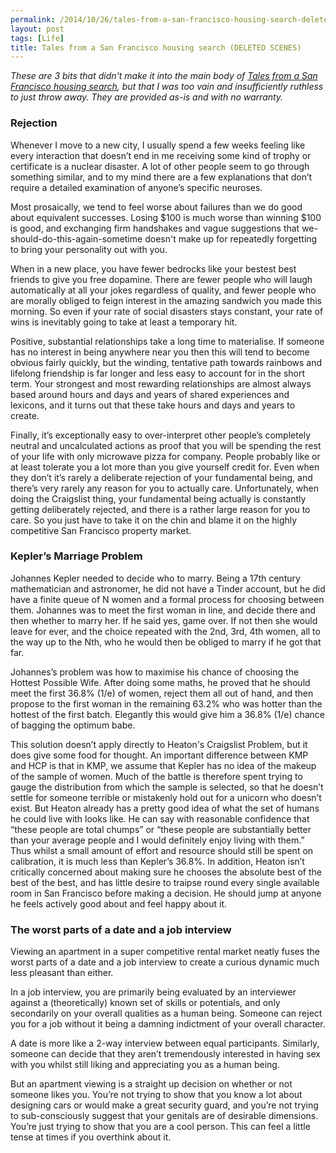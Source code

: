 ```yaml
---
permalink: /2014/10/26/tales-from-a-san-francisco-housing-search-deleted-scenes
layout: post
tags: [Life]
title: Tales from a San Francisco housing search (DELETED SCENES)
---
```

*These are 3 bits that didn't make it into the main body of <a href="/2014/10/25/tales-from-a-san-francisco-housing-search" target="_blank">Tales from a San Francisco housing search</a>, but that I was too vain and insufficiently ruthless to just throw away. They are provided as-is and with no warranty.*

<h3>Rejection</h3>

Whenever I move to a new city, I usually spend a few weeks feeling like every interaction that doesn’t end in me receiving some kind of trophy or certificate is a nuclear disaster. A lot of other people seem to go through something similar, and to my mind there are a few explanations that don’t require a detailed examination of anyone’s specific neuroses.

Most prosaically, we tend to feel worse about failures than we do good about equivalent successes. Losing $100 is much worse than winning $100 is good, and exchanging firm handshakes and vague suggestions that we-should-do-this-again-sometime doesn't make up for repeatedly forgetting to bring your personality out with you.

When in a new place, you have fewer bedrocks like your bestest best friends to give you free dopamine. There are fewer people who will laugh automatically at all your jokes regardless of quality, and fewer people who are morally obliged to feign interest in the amazing sandwich you made this morning. So even if your rate of social disasters stays constant, your rate of wins is inevitably going to take at least a temporary hit.

Positive, substantial relationships take a long time to materialise. If someone has no interest in being anywhere near you then this will tend to become obvious fairly quickly, but the winding, tentative path towards rainbows and lifelong friendship is far longer and less easy to account for in the short term. Your strongest and most rewarding relationships are almost always based around hours and days and years of shared experiences and lexicons, and it turns out that these take hours and days and years to create.

Finally, it’s exceptionally easy to over-interpret other people’s completely neutral and uncalculated actions as proof that you will be spending the rest of your life with only microwave pizza for company. People probably like or at least tolerate you a lot more than you give yourself credit for. Even when they don’t it’s rarely a deliberate rejection of your fundamental being, and there’s very rarely any reason for you to actually care. Unfortunately, when doing the Craigslist thing, your fundamental being actually is constantly getting deliberately rejected, and there is a rather large reason for you to care. So you just have to take it on the chin and blame it on the highly competitive San Francisco property market.  

<h3>Kepler’s Marriage Problem</h3>

Johannes Kepler needed to decide who to marry. Being a 17th century mathematician and astronomer, he did not have a Tinder account, but he did have a finite queue of N women and a formal process for choosing between them. Johannes was to meet the first woman in line, and decide there and then whether to marry her. If he said yes, game over. If not then she would leave for ever, and the choice repeated with the 2nd, 3rd, 4th women, all to the way up to the Nth, who he would then be obliged to marry if he got that far.

Johannes’s problem was how to maximise his chance of choosing the Hottest Possible Wife. After doing some maths, he proved that he should meet the first 36.8% (1/e) of women, reject them all out of hand, and then propose to the first woman in the remaining 63.2% who was hotter than the hottest of the first batch. Elegantly this would give him a 36.8% (1/e) chance of bagging the optimum babe.

This solution doesn’t apply directly to Heaton's Craigslist Problem, but it does give some food for thought. An important difference between KMP and HCP is that in KMP, we assume that Kepler has no idea of the makeup of the sample of women. Much of the battle is therefore spent trying to gauge the distribution from which the sample is selected, so that he doesn’t settle for someone terrible or mistakenly hold out for a unicorn who doesn’t exist. But Heaton already has a pretty good idea of what the set of humans he could live with looks like. He can say with reasonable confidence that “these people are total chumps” or “these people are substantially better than your average people and I would definitely enjoy living with them.” Thus whilst a small amount of effort and resource should still be spent on calibration, it is much less than Kepler’s 36.8%. In addition, Heaton isn’t critically concerned about making sure he chooses the absolute best of the best of the best, and has little desire to traipse round every single available room in San Francisco before making a decision. He should jump at anyone he feels actively good about and feel happy about it.

<h3>The worst parts of a date and a job interview</h3>

Viewing an apartment in a super competitive rental market neatly fuses the worst parts of a date and a job interview to create a curious dynamic much less pleasant than either.

In a job interview, you are primarily being evaluated by an interviewer against a (theoretically) known set of skills or potentials, and only secondarily on your overall qualities as a human being. Someone can reject you for a job without it being a damning indictment of your overall character.

A date is more like a 2-way interview between equal participants. Similarly, someone can decide that they aren’t tremendously interested in having sex with you whilst still liking and appreciating you as a human being.

But an apartment viewing is a straight up decision on whether or not someone likes you. You’re not trying to show that you know a lot about designing cars or would make a great security guard, and you’re not trying to sub-consciously suggest that your genitals are of desirable dimensions. You’re just trying to show that you are a cool person. This can feel a little tense at times if you overthink about it.
